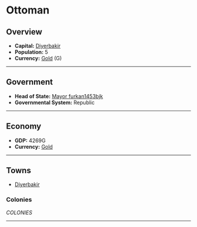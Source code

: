 # Ottoman

## Overview

- **Capital:** [Diyerbakir](Diyerbakir)
- **Population:** 5
- **Currency:** [Gold](Gold) (G)

---

## Government

- **Head of State:** [Mayor furkan1453bjk](furkan1453bjk)
- **Governmental System:** Republic

---

## Economy

- **GDP:** 4269G
- **Currency:** [Gold](Gold)

---

## Towns

- [Diyerbakir](Diyerbakir)

### Colonies

$COLONIES$

---